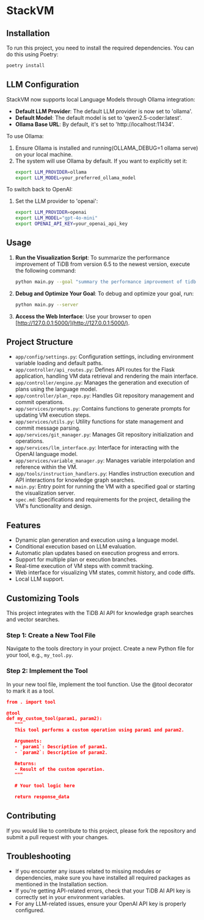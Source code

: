 # StackVM

## Installation

To run this project, you need to install the required dependencies. You can do this using Poetry:


```bash
poetry install
```


## LLM Configuration

StackVM now supports local Language Models through Ollama integration:

- **Default LLM Provider**: The default LLM provider is now set to 'ollama'.
- **Default Model**: The default model is set to 'qwen2.5-coder:latest'.
- **Ollama Base URL**: By default, it's set to 'http://localhost:11434'.

To use Ollama:
1. Ensure Ollama is installed and running(OLLAMA_DEBUG=1 ollama serve) on your local machine.
2. The system will use Ollama by default. If you want to explicitly set it:
   ```bash
   export LLM_PROVIDER=ollama
   export LLM_MODEL=your_preferred_ollama_model
   ```

To switch back to OpenAI:
1. Set the LLM provider to 'openai':
   ```bash
   export LLM_PROVIDER=openai
   export LLM_MODEL="gpt-4o-mini"
   export OPENAI_API_KEY=your_openai_api_key
   ```

## Usage

1. **Run the Visualization Script**: 
   To summarize the performance improvement of TiDB from version 6.5 to the newest version, execute the following command:
   ```bash
   python main.py --goal "summary the performance improvement of tidb from version 6.5 to newest version"
   ```

2. **Debug and Optimize Your Goal**: 
   To debug and optimize your goal, run:
   ```bash
   python main.py --server
   ```

3. **Access the Web Interface**: 
   Use your browser to open [http://127.0.0.1:5000/](http://127.0.0.1:5000/).

## Project Structure

- `app/config/settings.py`: Configuration settings, including environment variable loading and default paths.
- `app/controller/api_routes.py`: Defines API routes for the Flask application, handling VM data retrieval and rendering the main interface.
- `app/controller/engine.py`: Manages the generation and execution of plans using the language model.
- `app/controller/plan_repo.py`: Handles Git repository management and commit operations.
- `app/services/prompts.py`: Contains functions to generate prompts for updating VM execution steps.
- `app/services/utils.py`: Utility functions for state management and commit message parsing.
- `app/services/git_manager.py`: Manages Git repository initialization and operations.
- `app/services/llm_interface.py`: Interface for interacting with the OpenAI language model.
- `app/services/variable_manager.py`: Manages variable interpolation and reference within the VM.
- `app/tools/instruction_handlers.py`: Handles instruction execution and API interactions for knowledge graph searches.
- `main.py`: Entry point for running the VM with a specified goal or starting the visualization server.
- `spec.md`: Specifications and requirements for the project, detailing the VM's functionality and design.

## Features

- Dynamic plan generation and execution using a language model.
- Conditional execution based on LLM evaluation.
- Automatic plan updates based on execution progress and errors.
- Support for multiple plan or execution branches.
- Real-time execution of VM steps with commit tracking.
- Web interface for visualizing VM states, commit history, and code diffs.
- Local LLM support.

## Customizing Tools

This project integrates with the TiDB AI API for knowledge graph searches and vector searches.

### Step 1: Create a New Tool File

Navigate to the tools directory in your project. Create a new Python file for your tool, e.g., `my_tool.py`.

### Step 2:  Implement the Tool

In your new tool file, implement the tool function. Use the @tool decorator to mark it as a tool.

```json
from . import tool

@tool
def my_custom_tool(param1, param2):
   """
   This tool performs a custom operation using param1 and param2.

   Arguments:
   - `param1`: Description of param1.
   - `param2`: Description of param2.

   Returns:
   - Result of the custom operation.
   """

   # Your tool logic here

   return response_data
```

## Contributing

If you would like to contribute to this project, please fork the repository and submit a pull request with your changes.

## Troubleshooting

- If you encounter any issues related to missing modules or dependencies, make sure you have installed all required packages as mentioned in the Installation section.
- If you're getting API-related errors, check that your TiDB AI API key is correctly set in your environment variables.
- For any LLM-related issues, ensure your OpenAI API key is properly configured.
